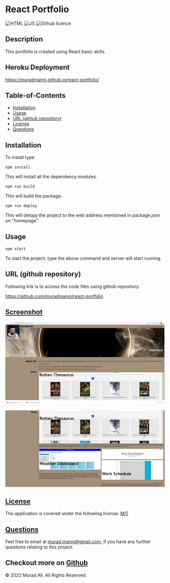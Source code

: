 # React Portfolio

![HTML](https://img.shields.io/badge/-NODE-orange) ![JS](https://img.shields.io/badge/-JS-yellow) 
![Github licence](https://img.shields.io/badge/license-MIT-blue)

## Description

This portfolio is created using React basic skills.


## Heroku Deployment

https://muradmanni.github.io/react-portfolio/


## Table-of-Contents
* [Installation](#installation)
* [Usage](#usage)
* [URL (github repository)](#urlrepo)
* [License](#license)
* [Questions](#questions)


## Installation  

To install type

    npm install

This will install all the dependency modules.

    npm run build

This will build the package.

    npm run deploy

This will delopy the project to the web address mentioned in package.json on "homepage"

## Usage      
    npm start

To start the project, type the above command and server will start running.

## URL (github repository)<a name="urlrepo"></a>

Following link is to access the code files using github repository.

https://github.com/muradmanni/react-portfolio


## [Screenshot](#screenshot)
![Screenshot](./src/images/screenshot1.jpg)

![Screenshot](./src/images/screenshot2.jpg)

## [License](#table-of-contents)
The application is covered under the following license: [MIT](https://choosealicense.com/licenses/mit/)

## [Questions](#table-of-contents)
Feel free to email at murad.manni@gmail.com, if you have any further questions relating to this project.

Checkout more on [Github](https://github.com/muradmanni)
---
© 2022 Murad Ali. All Rights Reserved.
